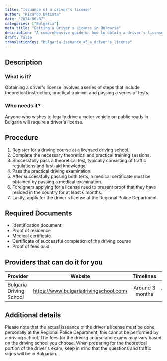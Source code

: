 ```yaml
---
title: "Issuance of a driver's license"
author: "Ricardo Batista"
date: "2024-06-07"
categories: ["Bulgaria"]
meta_title: "Getting a Driver's License in Bulgaria"
description: "A comprehensive guide on how to obtain a driver's license in Bulgaria"
draft: false
translationKey: "bulgaria-issuance_of_a_driver's_license"
---
```


## Description
### What is it?
Obtaining a driver's license involves a series of steps that include theoretical instruction, practical training, and passing a series of tests. 

### Who needs it?
Anyone who wishes to legally drive a motor vehicle on public roads in Bulgaria will require a driver's license. 

## Procedure

1. Register for a driving course at a licensed driving school.
2. Complete the necessary theoretical and practical training sessions. 
3. Successfully pass a theoretical test, typically consisting of traffic regulations and first-aid knowledge.
4. Pass the practical driving examination.
5. After successfully passing both tests, a medical certificate must be obtained by passing a medical examination.
6. Foreigners applying for a license need to present proof that they have resided in the country for at least 6 months.
7. Lastly, apply for the driver's license at the Regional Police Department. 

## Required Documents

- Identification document
- Proof of residence
- Medical certificate
- Certificate of successful completion of the driving course
- Proof of fees paid

## Providers that can do it for you

| Provider        |     Website     |     Timelines    |       Cost      |
| --------------- | --------------- |  :-------------: | :-------------: |
| Bulgaria Driving School      |  https://www.bulgariadrivingschool.com/       |  Around 3 months       |          Varied      |

## Additional details

Please note that the actual issuance of the driver's license must be done personally at the Regional Police Department, this cannot be performed by a driving school. The fees for the driving course and exams may vary based on the driving school you choose. When preparing for the theoretical portion of the driver's exam, keep in mind that the questions and traffic signs will be in Bulgarian.